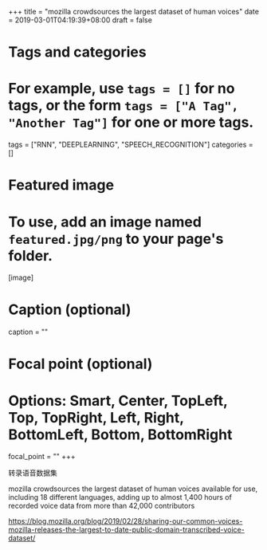 +++
title = "mozilla crowdsources the largest dataset of human voices"
date = 2019-03-01T04:19:39+08:00
draft = false

# Tags and categories
# For example, use `tags = []` for no tags, or the form `tags = ["A Tag", "Another Tag"]` for one or more tags.
tags = ["RNN", "DEEPLEARNING", "SPEECH_RECOGNITION"]
categories = []

# Featured image
# To use, add an image named `featured.jpg/png` to your page's folder. 
[image]
  # Caption (optional)
  caption = ""

  # Focal point (optional)
  # Options: Smart, Center, TopLeft, Top, TopRight, Left, Right, BottomLeft, Bottom, BottomRight
  focal_point = ""
+++

转录语音数据集


mozilla crowdsources the largest dataset of human voices available for use, including 18 different languages, adding up to almost 1,400 hours of recorded voice data from more than 42,000 contributors

https://blog.mozilla.org/blog/2019/02/28/sharing-our-common-voices-mozilla-releases-the-largest-to-date-public-domain-transcribed-voice-dataset/
